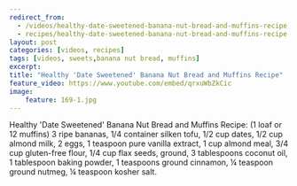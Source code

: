 ```yaml
---
redirect_from: 
  - /videos/healthy-date-sweetened-banana-nut-bread-and-muffins-recipe.html
  - recipes/healthy-date-sweetened-banana-nut-bread-and-muffins-recipe.html
layout: post
categories: [videos, recipes]
tags: [videos, sweets,banana nut bread, muffins]
excerpt: 
title: "Healthy 'Date Sweetened' Banana Nut Bread and Muffins Recipe"
feature_video: https://www.youtube.com/embed/qrxuWbZkCic
image:
    feature: 169-1.jpg
---
```


Healthy 'Date Sweetened' Banana Nut Bread and Muffins Recipe: (1 loaf or 12 muffins) 3 ripe bananas, 1/4 container silken tofu, 1/2 cup dates, 1/2 cup almond milk, 2 eggs, 1 teaspoon pure vanilla extract, 1 cup almond meal, 3/4 cup gluten-free flour, 1/4 cup flax seeds, ground, 3 tablespoons coconut oil, 1 tablespoon baking powder, 1 teaspoons ground cinnamon, ¼ teaspoon ground nutmeg, ¼ teaspoon kosher salt.

